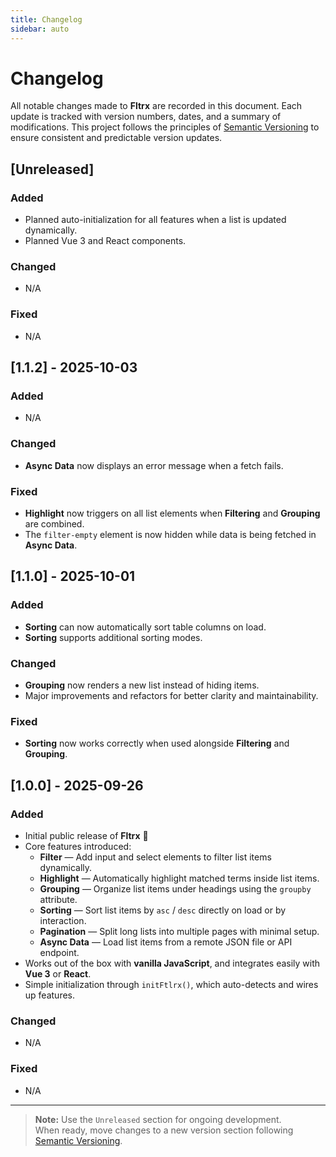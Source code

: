 ```yaml
---
title: Changelog
sidebar: auto
---
```


# Changelog

All notable changes made to **Fltrx** are recorded in this document. Each update is tracked with version numbers, dates, and a summary of modifications. This project follows the principles of [Semantic Versioning](https://semver.org/) to ensure consistent and predictable version updates.

## [Unreleased]

### Added

- Planned auto-initialization for all features when a list is updated dynamically.
- Planned Vue 3 and React components.

### Changed

- N/A

### Fixed

- N/A

## [1.1.2] - 2025-10-03

### Added

- N/A

### Changed

- **Async Data** now displays an error message when a fetch fails.

### Fixed

- **Highlight** now triggers on all list elements when **Filtering** and **Grouping** are combined.
- The `filter-empty` element is now hidden while data is being fetched in **Async Data**.

## [1.1.0] - 2025-10-01

### Added

- **Sorting** can now automatically sort table columns on load.
- **Sorting** supports additional sorting modes.

### Changed

- **Grouping** now renders a new list instead of hiding items.
- Major improvements and refactors for better clarity and maintainability.

### Fixed

- **Sorting** now works correctly when used alongside **Filtering** and **Grouping**.

## [1.0.0] - 2025-09-26

### Added

- Initial public release of **Fltrx** 🎉
- Core features introduced:
  - **Filter** — Add input and select elements to filter list items dynamically.
  - **Highlight** — Automatically highlight matched terms inside list items.
  - **Grouping** — Organize list items under headings using the `groupby` attribute.
  - **Sorting** — Sort list items by `asc` / `desc` directly on load or by interaction.
  - **Pagination** — Split long lists into multiple pages with minimal setup.
  - **Async Data** — Load list items from a remote JSON file or API endpoint.
- Works out of the box with **vanilla JavaScript**, and integrates easily with **Vue 3** or **React**.
- Simple initialization through `initFtlrx()`, which auto-detects and wires up features.

### Changed

- N/A

### Fixed

- N/A

---

> **Note:** Use the `Unreleased` section for ongoing development.  
> When ready, move changes to a new version section following [Semantic Versioning](https://semver.org/).
